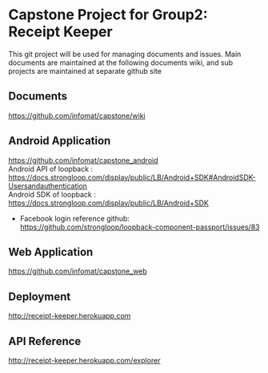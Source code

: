 # Capstone Project for Group2: Receipt Keeper

This git project will be used for managing documents and issues.
Main documents are maintained at the following documents wiki, and sub projects are maintained at separate github site

## Documents
https://github.com/infomat/capstone/wiki

## Android Application
 https://github.com/infomat/capstone_android <br>
 Android API of loopback : https://docs.strongloop.com/display/public/LB/Android+SDK#AndroidSDK-Usersandauthentication<br>
 Android SDK of loopback : https://docs.strongloop.com/display/public/LB/Android+SDK<br>
 - Facebook login reference github: https://github.com/strongloop/loopback-component-passport/issues/83<br>

## Web Application
https://github.com/infomat/capstone_web

## Deployment
http://receipt-keeper.herokuapp.com

## API Reference
http://receipt-keeper.herokuapp.com/explorer
